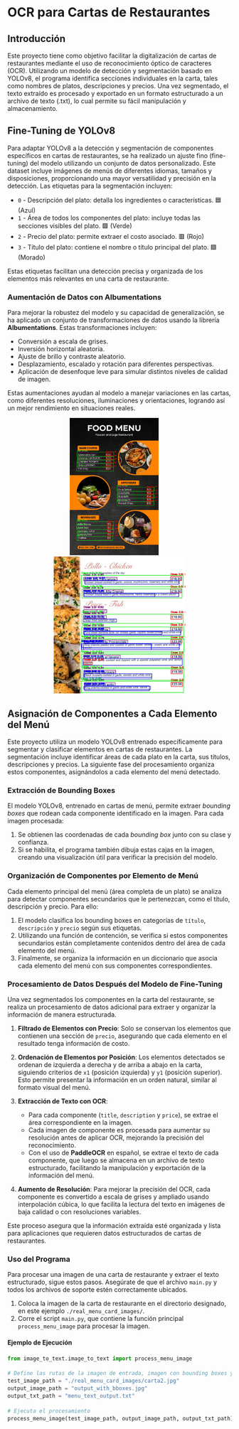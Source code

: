 # OCR para Cartas de Restaurantes

## Introducción
Este proyecto tiene como objetivo facilitar la digitalización de cartas de restaurantes mediante el uso de reconocimiento óptico de caracteres (OCR). Utilizando un modelo de detección y segmentación basado en YOLOv8, el programa identifica secciones individuales en la carta, tales como nombres de platos, descripciones y precios. Una vez segmentado, el texto extraído es procesado y exportado en un formato estructurado a un archivo de texto (.txt), lo cual permite su fácil manipulación y almacenamiento.

## Fine-Tuning de YOLOv8

Para adaptar YOLOv8 a la detección y segmentación de componentes específicos en cartas de restaurantes, se ha realizado un ajuste fino (fine-tuning) del modelo utilizando un conjunto de datos personalizado. Este dataset incluye imágenes de menús de diferentes idiomas, tamaños y disposiciones, proporcionando una mayor versatilidad y precisión en la detección. Las etiquetas para la segmentación incluyen:

- `0` - Descripción del plato: detalla los ingredientes o características. 🟦 (Azul)
- `1` - Área de todos los componentes del plato: incluye todas las secciones visibles del plato. 🟩 (Verde)
- `2` - Precio del plato: permite extraer el costo asociado. 🟥 (Rojo)
- `3` - Título del plato: contiene el nombre o título principal del plato. 🟪 (Morado)

Estas etiquetas facilitan una detección precisa y organizada de los elementos más relevantes en una carta de restaurante.

### Aumentación de Datos con Albumentations

Para mejorar la robustez del modelo y su capacidad de generalización, se ha aplicado un conjunto de transformaciones de datos usando la librería **Albumentations**. Estas transformaciones incluyen:

- Conversión a escala de grises.
- Inversión horizontal aleatoria.
- Ajuste de brillo y contraste aleatorio.
- Desplazamiento, escalado y rotación para diferentes perspectivas.
- Aplicación de desenfoque leve para simular distintos niveles de calidad de imagen.

Estas aumentaciones ayudan al modelo a manejar variaciones en las cartas, como diferentes resoluciones, iluminaciones y orientaciones, logrando así un mejor rendimiento en situaciones reales.


<p align="center">
  <img src="readme_images/output_with_bboxes.jpg" alt="Imagen 2" width="200"/>
  &nbsp;&nbsp;&nbsp;&nbsp;&nbsp; <!-- Ajusta la cantidad de espacios para simular el margen -->
  <img src="readme_images/output_with_bboxes3.jpg" alt="Imagen 3" width="296"/>
</p>

## Asignación de Componentes a Cada Elemento del Menú

Este proyecto utiliza un modelo YOLOv8 entrenado específicamente para segmentar y clasificar elementos en cartas de restaurantes. La segmentación incluye identificar áreas de cada plato en la carta, sus títulos, descripciones y precios. La siguiente fase del procesamiento organiza estos componentes, asignándolos a cada elemento del menú detectado.

### Extracción de Bounding Boxes
El modelo YOLOv8, entrenado en cartas de menú, permite extraer *bounding boxes* que rodean cada componente identificado en la imagen. Para cada imagen procesada:

1. Se obtienen las coordenadas de cada *bounding box* junto con su clase y confianza.
2. Si se habilita, el programa también dibuja estas cajas en la imagen, creando una visualización útil para verificar la precisión del modelo.

### Organización de Componentes por Elemento de Menú
Cada elemento principal del menú (área completa de un plato) se analiza para detectar componentes secundarios que le pertenezcan, como el título, descripción y precio. Para ello:

1. El modelo clasifica los bounding boxes en categorías de `título`, `descripción` y `precio` según sus etiquetas.
2. Utilizando una función de contención, se verifica si estos componentes secundarios están completamente contenidos dentro del área de cada elemento del menú.
3. Finalmente, se organiza la información en un diccionario que asocia cada elemento del menú con sus componentes correspondientes.

### Procesamiento de Datos Después del Modelo de Fine-Tuning

Una vez segmentados los componentes en la carta del restaurante, se realiza un procesamiento de datos adicional para extraer y organizar la información de manera estructurada.

1. **Filtrado de Elementos con Precio**: Solo se conservan los elementos que contienen una sección de `precio`, asegurando que cada elemento en el resultado tenga información de costo.

2. **Ordenación de Elementos por Posición**: Los elementos detectados se ordenan de izquierda a derecha y de arriba a abajo en la carta, siguiendo criterios de `x1` (posición izquierda) y `y1` (posición superior). Esto permite presentar la información en un orden natural, similar al formato visual del menú.

3. **Extracción de Texto con OCR**: 
   - Para cada componente (`title`, `description` y `price`), se extrae el área correspondiente en la imagen.
   - Cada imagen de componente es procesada para aumentar su resolución antes de aplicar OCR, mejorando la precisión del reconocimiento.
   - Con el uso de **PaddleOCR** en español, se extrae el texto de cada componente, que luego se almacena en un archivo de texto estructurado, facilitando la manipulación y exportación de la información del menú.

4. **Aumento de Resolución**: Para mejorar la precisión del OCR, cada componente es convertido a escala de grises y ampliado usando interpolación cúbica, lo que facilita la lectura del texto en imágenes de baja calidad o con resoluciones variables.

Este proceso asegura que la información extraída esté organizada y lista para aplicaciones que requieren datos estructurados de cartas de restaurantes.
### Uso del Programa

Para procesar una imagen de una carta de restaurante y extraer el texto estructurado, sigue estos pasos. Asegúrate de que el archivo `main.py` y todos los archivos de soporte estén correctamente ubicados.

1. Coloca la imagen de la carta de restaurante en el directorio designado, en este ejemplo `./real_menu_card_images/`.
2. Corre el script `main.py`, que contiene la función principal `process_menu_image` para procesar la imagen.

#### Ejemplo de Ejecución

```python
from image_to_text.image_to_text import process_menu_image

# Define las rutas de la imagen de entrada, imagen con bounding boxes y archivo de salida de texto
test_image_path = "./real_menu_card_images/carta2.jpg"
output_image_path = "output_with_bboxes.jpg"
output_txt_path = "menu_text_output.txt"

# Ejecuta el procesamiento
process_menu_image(test_image_path, output_image_path, output_txt_path)




